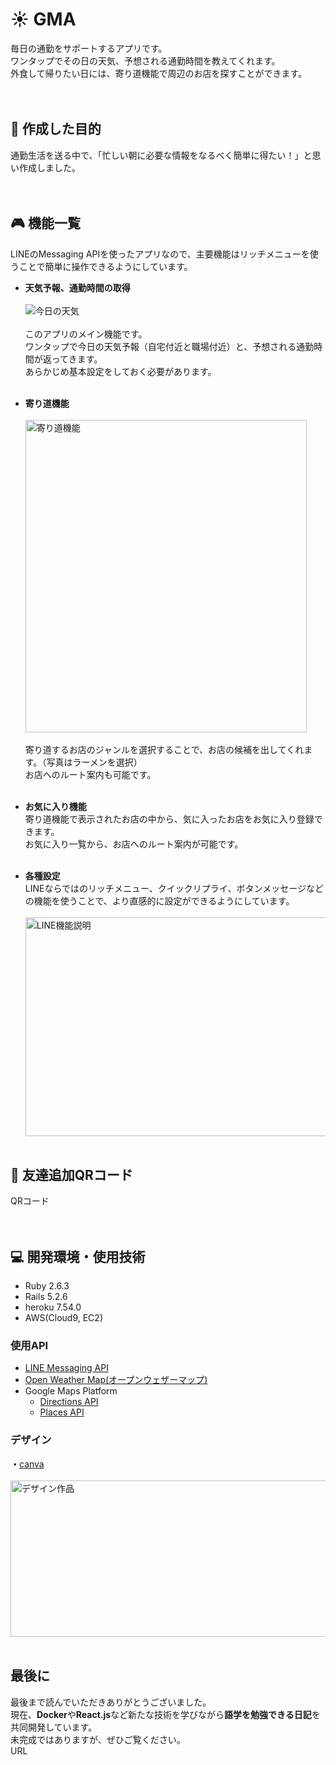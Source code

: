 [weather]: https://openweathermap.org/
[direction]: https://developers.google.com/maps/documentation/directions/overview
[place]: https://developers.google.com/maps/documentation/places/web-service/overview
[messaging]: https://developers.line.biz/ja/services/messaging-api/
[canva]: https://www.canva.com/

# :sunny: GMA
毎日の通勤をサポートするアプリです。<br>
ワンタップでその日の天気、予想される通勤時間を教えてくれます。<br>
外食して帰りたい日には、寄り道機能で周辺のお店を探すことができます。<br>
<br>
<br>

## :dart: 作成した目的
通勤生活を送る中で、「忙しい朝に必要な情報をなるべく簡単に得たい！」と思い作成しました。<br>
<br>
<br>

## :video_game: 機能一覧
LINEのMessaging APIを使ったアプリなので、主要機能はリッチメニューを使うことで簡単に操作できるようにしています。

- **天気予報、通勤時間の取得**<br>
  <br>
  ![今日の天気](https://user-images.githubusercontent.com/63504907/121140233-91094f00-c874-11eb-8726-1f0b0d287e36.jpg)<br>
  <br>
  このアプリのメイン機能です。<br>
  ワンタップで今日の天気予報（自宅付近と職場付近）と、予想される通勤時間が返ってきます。<br>
  あらかじめ基本設定をしておく必要があります。<br>
  <br>
  
- **寄り道機能**<br>
  <br>
  <img width=450 height=500 alt="寄り道機能" src="https://user-images.githubusercontent.com/63504907/121152268-03cbf780-c880-11eb-8470-70b9a04e2fe8.jpeg"><br>
  <br>
  寄り道するお店のジャンルを選択することで、お店の候補を出してくれます。（写真はラーメンを選択）<br>
  お店へのルート案内も可能です。<br>
  <br>
  
- **お気に入り機能**<br>
  寄り道機能で表示されたお店の中から、気に入ったお店をお気に入り登録できます。<br>
  お気に入り一覧から、お店へのルート案内が可能です。<br>
  <br>
  
- **各種設定**<br>
  LINEならではのリッチメニュー、クイックリプライ、ボタンメッセージなどの機能を使うことで、より直感的に設定ができるようにしています。<br>
  <br>
  <img width=550 height=350 alt="LINE機能説明" src="https://user-images.githubusercontent.com/63504907/121156253-81453700-c883-11eb-9247-4c10b532f649.jpg">
  <br>
  <br>

## :busts_in_silhouette: 友達追加QRコード
QRコード<br>
<br>
<br>

## :computer: 開発環境・使用技術
- Ruby 2.6.3
- Rails 5.2.6
- heroku 7.54.0
- AWS(Cloud9, EC2)

### 使用API
- [LINE Messaging API][messaging]
- [Open Weather Map(オープンウェザーマップ)][weather]
- Google Maps Platform
  -  [Directions API][direction]
  -  [Places API][place]

### デザイン
**・**[canva][canva]<br>
<br>
<img width=600 height=250 alt="デザイン作品" src="https://user-images.githubusercontent.com/63504907/121160305-efd7c400-c886-11eb-9d4f-fb973c5e767d.png">
<br>
<br>

## 最後に
最後まで読んでいただきありがとうございました。<br>
現在、**Docker**や**React.js**など新たな技術を学びながら**語学を勉強できる日記**を共同開発しています。<br>
未完成ではありますが、ぜひご覧ください。<br>
URL

